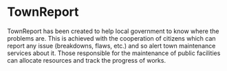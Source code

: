 # TownReport
TownReport has been created to help local government to know where the problems are. This is achieved with the cooperation of citizens which can report any issue (breakdowns, flaws, etc.) and so alert town maintenance services about it. Those responsible for the maintenance of public facilities can allocate resources and track the progress of works.
